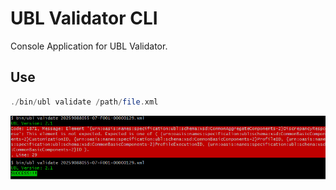 # UBL Validator CLI

Console Application for UBL Validator.

## Use

```php
./bin/ubl validate /path/file.xml
```

![Output result](doc/output.png)